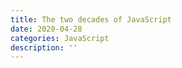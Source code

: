```yaml
---
title: The two decades of JavaScript
date: 2020-04-28
categories: JavaScript
description: ''
---
```


